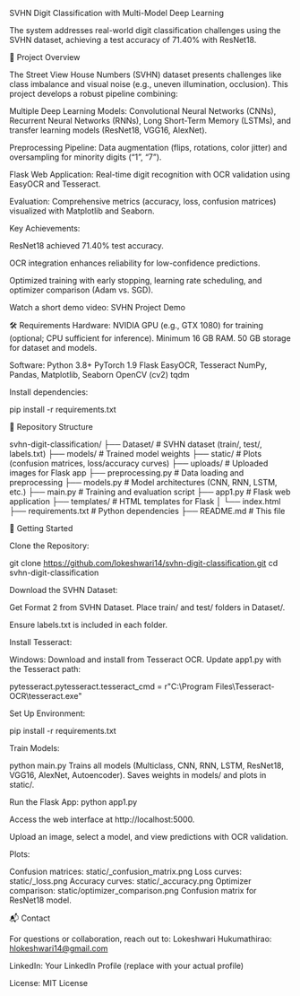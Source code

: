 SVHN Digit Classification with Multi-Model Deep Learning

The system addresses real-world digit classification challenges using the SVHN dataset, achieving a test accuracy of 71.40% with ResNet18.

📖 Project Overview

The Street View House Numbers (SVHN) dataset presents challenges like class imbalance and visual noise (e.g., uneven illumination, occlusion). This project develops a robust pipeline combining:

Multiple Deep Learning Models: Convolutional Neural Networks (CNNs), Recurrent Neural Networks (RNNs), Long Short-Term Memory (LSTMs), and transfer learning models (ResNet18, VGG16, AlexNet).

Preprocessing Pipeline: Data augmentation (flips, rotations, color jitter) and oversampling for minority digits (“1”, “7”).

Flask Web Application: Real-time digit recognition with OCR validation using EasyOCR and Tesseract.

Evaluation: Comprehensive metrics (accuracy, loss, confusion matrices) visualized with Matplotlib and Seaborn.

Key Achievements:

ResNet18 achieved 71.40% test accuracy.

OCR integration enhances reliability for low-confidence predictions.

Optimized training with early stopping, learning rate scheduling, and optimizer comparison (Adam vs. SGD).

Watch a short demo video: SVHN Project Demo

🛠️ Requirements
   Hardware:
    NVIDIA GPU (e.g., GTX 1080) for training (optional; CPU sufficient for inference).
    Minimum 16 GB RAM.
   50 GB storage for dataset and models.

Software:
   Python 3.8+
   PyTorch 1.9
   Flask
   EasyOCR, Tesseract
   NumPy, Pandas, Matplotlib, Seaborn
   OpenCV (cv2)
   tqdm

Install dependencies:

pip install -r requirements.txt

📂 Repository Structure

svhn-digit-classification/
├── Dataset/                  # SVHN dataset (train/, test/, labels.txt)
├── models/                   # Trained model weights
├── static/                   # Plots (confusion matrices, loss/accuracy curves)
├── uploads/                  # Uploaded images for Flask app
├── preprocessing.py          # Data loading and preprocessing
├── models.py                 # Model architectures (CNN, RNN, LSTM, etc.)
├── main.py                   # Training and evaluation script
├── app1.py                   # Flask web application
├── templates/                # HTML templates for Flask
│   └── index.html
├── requirements.txt          # Python dependencies
├── README.md                 # This file

🚀 Getting Started

Clone the Repository:

git clone https://github.com/lokeshwari14/svhn-digit-classification.git
cd svhn-digit-classification

Download the SVHN Dataset:

Get Format 2 from SVHN Dataset.
Place train/ and test/ folders in Dataset/.

Ensure labels.txt is included in each folder.

Install Tesseract:

Windows: Download and install from Tesseract OCR.
Update app1.py with the Tesseract path:

pytesseract.pytesseract.tesseract_cmd = r"C:\Program Files\Tesseract-OCR\tesseract.exe"

Set Up Environment:

pip install -r requirements.txt

Train Models:

python main.py
Trains all models (Multiclass, CNN, RNN, LSTM, ResNet18, VGG16, AlexNet, Autoencoder).
Saves weights in models/ and plots in static/.

Run the Flask App:
python app1.py


Access the web interface at http://localhost:5000.



Upload an image, select a model, and view predictions with OCR validation.

Plots:

Confusion matrices: static/<model>_confusion_matrix.png
Loss curves: static/<model>_loss.png
Accuracy curves: static/<model>_accuracy.png
Optimizer comparison: static/optimizer_comparison.png
Confusion matrix for ResNet18 model.

📬 Contact

For questions or collaboration, reach out to:
Lokeshwari Hukumathirao: hlokeshwari14@gmail.com



LinkedIn: Your LinkedIn Profile (replace with your actual profile)



License: MIT License
